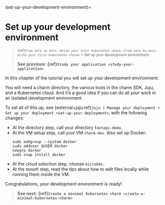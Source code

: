 (set-up-your-development-environment)=
# Set up your development environment

> <small>{ref}`From zero to hero: Write your first Kubernetes charm <from-zero-to-hero-write-your-first-kubernetes-charm>`  > Set up your development environment</small>
>
> **See previous: {ref}`Study your application <study-your-application>`**

In this chapter of the tutorial you will set up your development environment.

You will need a charm directory, the various tools in the charm SDK, Juju, and a Kubernetes cloud. And it’s a good idea if you can do all your work in an isolated development environment.

To set all of this up, see {external+juju:ref}`Juju | Manage your deployment > Set up your deployment <set-up-your-deployment>`, with the following changes:

- At the directory step, call your directory `fastapi-demo`.
- At the VM setup step, call your VM `charm-dev`. Also set up Docker:
    ```text
    sudo addgroup --system docker
    sudo adduser $USER docker
    newgrp docker
    sudo snap install docker
    ```
- At the cloud selection step, choose `microk8s`.
- At the mount step, read the tips about how to edit files locally while running them inside the VM.

Congratulations, your development environment is ready!

> **See next: {ref}`Create a minimal Kubernetes charm <create-a-minimal-kubernetes-charm>`**
